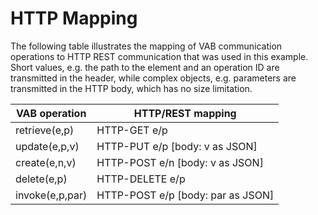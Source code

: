 # HTTP Mapping

The following table illustrates the mapping of VAB communication operations to HTTP REST communication that was used in this example. Short values, e.g. the path to the element and an operation ID are transmitted in the header, while complex objects, e.g. parameters are transmitted in the HTTP body, which has no size limitation.


| VAB operation   | HTTP/REST mapping                 |
|-----------------|-----------------------------------|
| retrieve(e,p)   | HTTP-GET e/p                      |
| update(e,p,v)   | HTTP-PUT e/p [body: v as JSON]    |
| create(e,n,v)   | HTTP-POST e/n [body: v as JSON]   |
| delete(e,p)     | HTTP-DELETE e/p                   |
| invoke(e,p,par) | HTTP-POST e/p [body: par as JSON] |
